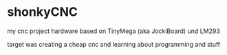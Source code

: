 shonkyCNC
=========

my cnc project hardware based on TinyMega (aka JockiBoard) und LM293


target was creating a cheap cnc and learning about programming and stuff
